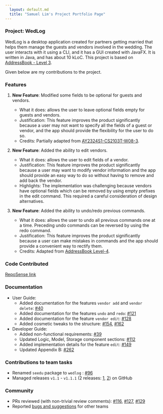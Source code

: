 ```yaml
---
  layout: default.md
  title: "Samuel Lim's Project Portfolio Page"
---
```


### Project: WedLog

WedLog is a desktop application created for partners getting married that helps them manage the guests and vendors involved in the wedding. The user interacts with it using a CLI, and it has a GUI created with JavaFX. It is written in Java, and has about 10 kLoC. This project is based on [AddressBook - Level 3](https://se-education.org/addressbook-level3/).

Given below are my contributions to the project.

### Features
1. **New Feature**: Modified some fields to be optional for guests and vendors.
   * What it does: allows the user to leave optional fields empty for guests and vendors.
   * Justification: This feature improves the product significantly because a user may not want to specify all the fields of a guest or vendor, and the app should provide the flexibility for the user to do so.
   * Credits: Partially adapted from [AY2324S1-CS2103T-W08-3](https://github.com/AY2324S1-CS2103T-W08-3/tp/).

2. **New Feature**: Added the ability to edit vendors.
   * What it does: allows the user to edit fields of a vendor.
   * Justification: This feature improves the product significantly because a user may want to modify vendor information and the app should provide an easy way to do so without having to remove and add back the vendor.
   * Highlights: The implementation was challenging because vendors have optional fields which can be removed by using empty prefixes in the edit command. This required a careful consideration of design alternatives.

3. **New Feature**: Added the ability to undo/redo previous commands.
   * What it does: allows the user to undo all previous commands one at a time. Preceding undo commands can be reversed by using the redo command.
   * Justification: This feature improves the product significantly because a user can make mistakes in commands and the app should provide a convenient way to rectify them.
   * Credits: Adapted from [AddressBook Level-4](https://github.com/se-edu/addressbook-level4).

### Code Contributed 
[RepoSense link](https://nus-cs2103-ay2324s1.github.io/tp-dashboard/?search=samuelim01&breakdown=true)

### Documentation
  * User Guide: 
    * Added documentation for the features `vendor add` and `vendor delete`: [\#40](https://github.com/AY2324S1-CS2103T-F11-2/tp/pull/40/)
    * Added documentation for the features `undo` and `redo`: [\#121](https://github.com/AY2324S1-CS2103T-F11-2/tp/pull/121)
    * Added documentation for the feature `vendor edit`: [\#128](https://github.com/AY2324S1-CS2103T-F11-2/tp/pull/128)
    * Added cosmetic tweaks to the structure: [\#154](https://github.com/AY2324S1-CS2103T-F11-2/tp/pull/154), [\#162](https://github.com/AY2324S1-CS2103T-F11-2/tp/pull/162)
  * Developer Guide:
    * Added non-functional requirements: [\#39](https://github.com/AY2324S1-CS2103T-F11-2/tp/pull/39)
    * Updated Logic, Model, Storage component sections: [\#112](https://github.com/AY2324S1-CS2103T-F11-2/tp/pull/112)
    * Added implementation details for the feature `edit`: [\#149](https://github.com/AY2324S1-CS2103T-F11-2/tp/pull/149)
    * Updated Appendix B: [\#262](https://github.com/AY2324S1-CS2103T-F11-2/tp/pull/262)

### Contributions to team tasks
  * Renamed `seedu` package to `wedlog` : [\#96](https://github.com/AY2324S1-CS2103T-F11-2/tp/pull/96)
  * Managed releases `v1.1` - `v1.1.1` (2 releases: [1](https://github.com/AY2324S1-CS2103T-F11-2/tp/releases/tag/v1.1), [2](https://github.com/AY2324S1-CS2103T-F11-2/tp/releases/tag/v1.1.1)) on GitHub

### Community
  * PRs reviewed (with non-trivial review comments): [\#116](https://github.com/AY2324S1-CS2103T-F11-2/tp/pull/116), [\#127](https://github.com/AY2324S1-CS2103T-F11-2/tp/pull/127), [\#129](https://github.com/AY2324S1-CS2103T-F11-2/tp/pull/129) 
  * Reported [bugs and suggestions](https://github.com/samuelim01/ped/issues) for other teams
